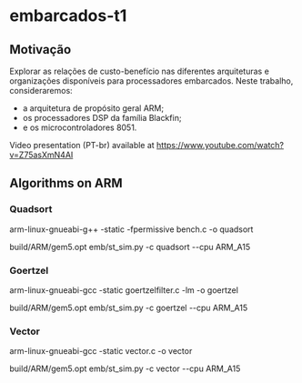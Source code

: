 # embarcados-t1

## Motivação

Explorar as relações de custo-benefício nas diferentes arquiteturas e
organizações disponíveis para processadores embarcados.
Neste trabalho, consideraremos:
- a arquitetura de propósito geral ARM;
- os processadores DSP da família Blackfin;
- e os microcontroladores 8051.

Video presentation (PT-br) available at https://www.youtube.com/watch?v=Z75asXmN4AI

## Algorithms on ARM

### Quadsort

arm-linux-gnueabi-g++ -static -fpermissive bench.c -o quadsort

build/ARM/gem5.opt emb/st_sim.py -c quadsort --cpu ARM_A15

### Goertzel

arm-linux-gnueabi-gcc -static goertzelfilter.c -lm -o goertzel

build/ARM/gem5.opt emb/st_sim.py -c goertzel --cpu ARM_A15

### Vector

arm-linux-gnueabi-gcc -static vector.c -o vector

build/ARM/gem5.opt emb/st_sim.py -c vector --cpu ARM_A15
